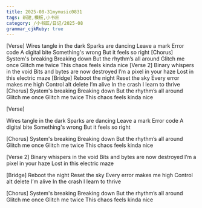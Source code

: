 ```yaml
---
title: 2025-08-31mymusic0831
tags: 新建,模板,小书匠
category: /小书匠/日记/2025-08
grammar_cjkRuby: true
---
```



<!--StartFragment-->

<span>[Verse] Wires tangle in the dark Sparks are dancing Leave a mark Error code A digital
  bite Something's wrong But it feels so right [Chorus] System's breaking Breaking
  down But the rhythm’s all around Glitch me once Glitch me twice This chaos feels
  kinda nice [Verse 2] Binary whispers in the void Bits and bytes are now destroyed
  I’m a pixel in your haze Lost in this electric maze [Bridge] Reboot the night
  Reset the sky Every error makes me high Control alt delete I’m alive In the crash
  I learn to thrive [Chorus] System's breaking Breaking down But the rhythm’s all
  around Glitch me once Glitch me twice This chaos feels kinda nice</span>
  
  
<!--EndFragment-->[Verse]
Wires tangle in the dark
Sparks are dancing
Leave a mark
Error code
A digital bite
Something's wrong
But it feels so right

[Chorus]
System's breaking
Breaking down
But the rhythm’s all around
Glitch me once
Glitch me twice
This chaos feels kinda nice

[Verse 2]
Binary whispers in the void
Bits and bytes are now destroyed
I’m a pixel in your haze
Lost in this electric maze

[Bridge]
Reboot the night
Reset the sky
Every error makes me high
Control alt delete
I’m alive
In the crash
I learn to thrive

[Chorus]
System's breaking
Breaking down
But the rhythm’s all around
Glitch me once
Glitch me twice
This chaos feels kinda nice